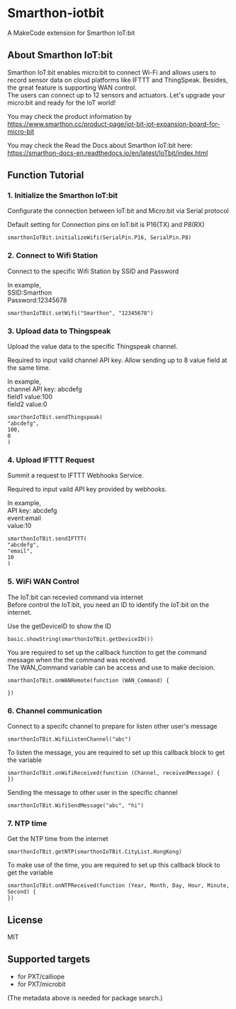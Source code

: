 # Smarthon-iotbit
A MakeCode extension for Smarthon IoT:bit

## About Smarthon IoT:bit
Smarthon IoT:bit enables micro:bit to connect Wi-Fi and allows users to record sensor data on cloud platforms like IFTTT and ThingSpeak. Besides, the great feature is supporting WAN control.<BR>The users can connect up to 12 sensors and actuators. Let's upgrade your micro:bit and ready for the IoT world!<P>
You may check the product information by https://www.smarthon.cc/product-page/iot-bit-iot-expansion-board-for-micro-bit <p>
You may check the Read the Docs about Smarthon IoT:bit here:
https://smarthon-docs-en.readthedocs.io/en/latest/IoTbit/index.html

## Function Tutorial 

### 1. Initialize the Smarthon IoT:bit
Configurate the connection between IoT:bit and Micro:bit via Serial protocol<P>
Default setting for Connection pins on IoT:bit is P16(TX) and P8(RX)<P>
                                                                       
```block
smarthonIoTBit.initializeWifi(SerialPin.P16, SerialPin.P8)
```
### 2. Connect to Wifi Station
Connect to the specific Wifi Station by SSID and Password<P>
In example,<BR>
SSID:Smarthon<BR>
Password:12345678<BR>
```block
smarthonIoTBit.setWifi("Smarthon", "12345678")
```

### 3. Upload data to Thingspeak
Upload the value data to the specific Thingspeak channel.<P>
Required to input vaild channel API key. Allow sending up to 8 value field at the same time.<P>
In example,<BR>
channel API key: abcdefg<BR>
field1 value:100<BR>
field2 value:0<BR>
```block
smarthonIoTBit.sendThingspeak(
"abcdefg",
100,
0
)
```

### 4. Upload IFTTT Request 
Summit a request to IFTTT Webhooks Service.<P>
Required to input vaild API key provided by webhooks. <P>
In example,<BR>
API key: abcdefg<BR>
event:email<BR>
value:10<BR>

```block
smarthonIoTBit.sendIFTTT(
"abcdefg",
"email",
10
)
```

### 5. WiFi WAN Control
The IoT:bit can recevied command via internet<BR>
Before control the IoT:bit, you need an ID to identify the IoT:bit on the internet.<P>
Use the getDeviceID to show the ID<BR>
```block
basic.showString(smarthonIoTBit.getDeviceID())
```
You are required to set up the callback function to get the command message when the the command was received.<BR>
The WAN_Command variable can be access and use to make decision.<BR>

```block
smarthonIoTBit.onWANRemote(function (WAN_Command) {
	
})
```

### 6. Channel communication
Connect to a specifc channel to prepare for listen other user's message<P>
  
```block
smarthonIoTBit.WifiListenChannel("abc")
```

To listen the message, you are required to set up this callback block to get the variable<P>
  
```block
smarthonIoTBit.onWifiReceived(function (Channel, receivedMessage) {
})
```

Sending the message to other user in the specific channel<P>
  
```block
smarthonIoTBit.WifiSendMessage("abc", "hi")
```


### 7. NTP time
Get the NTP time from the internet<P>
  
```block
smarthonIoTBit.getNTP(smarthonIoTBit.CityList.HongKong)
```

To make use of the time, you are required to set up this callback block to get the variable <P>
  
```block
smarthonIoTBit.onNTPReceived(function (Year, Month, Day, Hour, Minute, Second) {
})
```



## License

MIT

## Supported targets

* for PXT/calliope
* for PXT/microbit

(The metadata above is needed for package search.)
